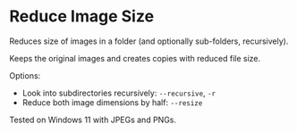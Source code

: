 # Reduce Image Size

Reduces size of images in a folder (and optionally sub-folders, recursively).

Keeps the original images and creates copies with reduced file size.

Options:
- Look into subdirectories recursively: `--recursive`, `-r`
- Reduce both image dimensions by half: `--resize`

Tested on Windows 11 with JPEGs and PNGs.
